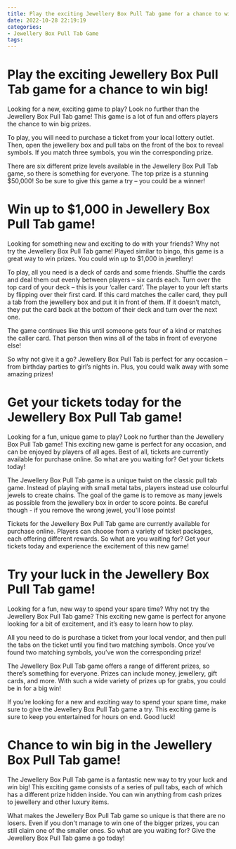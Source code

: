```yaml
---
title: Play the exciting Jewellery Box Pull Tab game for a chance to win big!
date: 2022-10-28 22:19:19
categories:
- Jewellery Box Pull Tab Game
tags:
---
```



#  Play the exciting Jewellery Box Pull Tab game for a chance to win big!

Looking for a new, exciting game to play? Look no further than the Jewellery Box Pull Tab game! This game is a lot of fun and offers players the chance to win big prizes.

To play, you will need to purchase a ticket from your local lottery outlet. Then, open the jewellery box and pull tabs on the front of the box to reveal symbols. If you match three symbols, you win the corresponding prize.

There are six different prize levels available in the Jewellery Box Pull Tab game, so there is something for everyone. The top prize is a stunning $50,000! So be sure to give this game a try – you could be a winner!

#  Win up to $1,000 in Jewellery Box Pull Tab game!

Looking for something new and exciting to do with your friends? Why not try the Jewellery Box Pull Tab game! Played similar to bingo, this game is a great way to win prizes. You could win up to $1,000 in jewellery!

To play, all you need is a deck of cards and some friends. Shuffle the cards and deal them out evenly between players – six cards each. Turn over the top card of your deck – this is your ‘caller card’. The player to your left starts by flipping over their first card. If this card matches the caller card, they pull a tab from the jewellery box and put it in front of them. If it doesn’t match, they put the card back at the bottom of their deck and turn over the next one.

The game continues like this until someone gets four of a kind or matches the caller card. That person then wins all of the tabs in front of everyone else!

So why not give it a go? Jewellery Box Pull Tab is perfect for any occasion – from birthday parties to girl’s nights in. Plus, you could walk away with some amazing prizes!

#  Get your tickets today for the Jewellery Box Pull Tab game!

Looking for a fun, unique game to play? Look no further than the Jewellery Box Pull Tab game! This exciting new game is perfect for any occasion, and can be enjoyed by players of all ages. Best of all, tickets are currently available for purchase online. So what are you waiting for? Get your tickets today!

The Jewellery Box Pull Tab game is a unique twist on the classic pull tab game. Instead of playing with small metal tabs, players instead use colourful jewels to create chains. The goal of the game is to remove as many jewels as possible from the jewellery box in order to score points. Be careful though - if you remove the wrong jewel, you'll lose points!

Tickets for the Jewellery Box Pull Tab game are currently available for purchase online. Players can choose from a variety of ticket packages, each offering different rewards. So what are you waiting for? Get your tickets today and experience the excitement of this new game!

#  Try your luck in the Jewellery Box Pull Tab game!

Looking for a fun, new way to spend your spare time? Why not try the Jewellery Box Pull Tab game? This exciting new game is perfect for anyone looking for a bit of excitement, and it’s easy to learn how to play.

All you need to do is purchase a ticket from your local vendor, and then pull the tabs on the ticket until you find two matching symbols. Once you’ve found two matching symbols, you’ve won the corresponding prize!

The Jewellery Box Pull Tab game offers a range of different prizes, so there’s something for everyone. Prizes can include money, jewellery, gift cards, and more. With such a wide variety of prizes up for grabs, you could be in for a big win!

If you’re looking for a new and exciting way to spend your spare time, make sure to give the Jewellery Box Pull Tab game a try. This exciting game is sure to keep you entertained for hours on end. Good luck!

#  Chance to win big in the Jewellery Box Pull Tab game!

The Jewellery Box Pull Tab game is a fantastic new way to try your luck and win big! This exciting game consists of a series of pull tabs, each of which has a different prize hidden inside. You can win anything from cash prizes to jewellery and other luxury items.

What makes the Jewellery Box Pull Tab game so unique is that there are no losers. Even if you don't manage to win one of the bigger prizes, you can still claim one of the smaller ones. So what are you waiting for? Give the Jewellery Box Pull Tab game a go today!